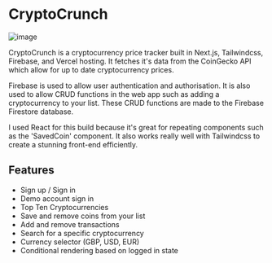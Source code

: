 # CryptoCrunch

![image](https://user-images.githubusercontent.com/60019261/115138341-71e40300-a023-11eb-8696-fa0ac9ad9251.png)

CryptoCrunch is a cryptocurrency price tracker built in Next.js, Tailwindcss, Firebase, and Vercel hosting.
It fetches it's data from the CoinGecko API which allow for up to date cryptocurrency prices.

Firebase is used to allow user authentication and authorisation. It is also used to allow CRUD functions in the web app such as adding a cryptocurrency to your list. These CRUD functions are made to the Firebase Firestore database.

I used React for this build because it's great for repeating components such as the 'SavedCoin' component. It also works really well with Tailwindcss to create a stunning front-end efficiently.

## Features

- Sign up / Sign in
- Demo account sign in
- Top Ten Cryptocurrencies
- Save and remove coins from your list
- Add and remove transactions
- Search for a specific cryptocurrency
- Currency selector (GBP, USD, EUR)
- Conditional rendering based on logged in state
